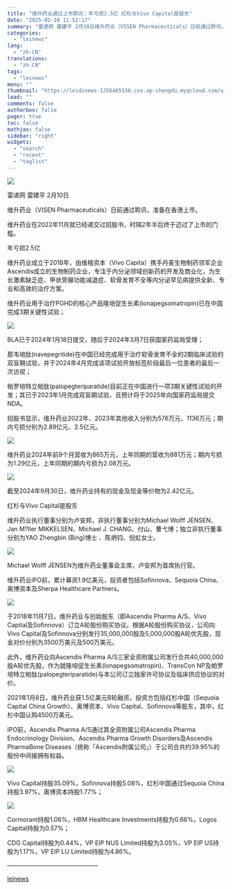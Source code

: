 ```yaml
---
title: "维升药业通过上市聆讯：年亏损2.5亿 红杉与Vivo Capital是股东"
date: "2025-02-10 11:52:17"
summary: "雷递网 雷建平 2月10日维升药业（VISEN Pharmaceuticals）日前通过聆讯，准备在..."
categories:
  - "leinews"
lang:
  - "zh-CN"
translations:
  - "zh-CN"
tags:
  - "leinews"
menu: ""
thumbnail: "https://leidinews-1256465536.cos.ap-chengdu.myqcloud.com/u_News/20250210/6387478513089202041391847.jpeg"
lead: ""
comments: false
authorbox: false
pager: true
toc: false
mathjax: false
sidebar: "right"
widgets:
  - "search"
  - "recent"
  - "taglist"
---
```


![](https://p3-sign.toutiaoimg.com/tos-cn-i-axegupay5k/6726b4fc314c4699a9e4b2fcb9c013fd~tplv-tt-origin-web:gif.jpeg?_iz=58558&from=article.pc_detail&lk3s=953192f4&x-expires=1739764056&x-signature=o8I1az5HgclmJihpVK7NZwMn470%3D)

雷递网 雷建平 2月10日  


维升药业（VISEN Pharmaceuticals）日前通过聆讯，准备在香港上市。

维升药业在2022年11月就已经递交过招股书，时隔2年半后终于迈过了上市的门槛。

年亏损2.5亿

维升药业成立于2018年，由维梧资本（Vivo Capita）携手丹麦生物制药领军企业Ascendis成立的生物制药企业，专注于内分泌领域创新药的开发及商业化，为生长激素缺乏症、甲状旁腺功能减退症、软骨发育不全等内分泌罕见病提供全新、专业和高效的治疗方案。

维升药业用于治疗PGHD的核心产品隆培促生长素(lonapegsomatropin)已在中国完成3期关键性试验；

![](https://p3-sign.toutiaoimg.com/tos-cn-i-6w9my0ksvp/0266d74598b94b48a608b5381b6feebc~tplv-tt-origin-web:gif.jpeg?_iz=58558&from=article.pc_detail&lk3s=953192f4&x-expires=1739764056&x-signature=AJlkn5Uf1f4QQqRmrEa92J9AoiM%3D)

BLA已于2024年1月18日提交，随后于2024年3月7日获国家药监局受理；

那韦培肽(navepegritide)在中国已经完成用于治疗软骨发育不全的2期临床试验的双盲期试验，并于2024年4月完成该项试验开放标签阶段最后一位患者的最后一次访视；

帕罗培特立帕肽(palopegteriparatide)目前正在中国进行一项3期关键性试验的开发；其已于2023年1月完成双盲期试验，且预计将于2025年向国家药监局提交NDA。

招股书显示，维升药业2022年、2023年其他收入分别为576万元、1136万元；期内亏损分别为2.89亿元、2.5亿元。

![](https://p3-sign.toutiaoimg.com/tos-cn-i-6w9my0ksvp/2269906a1a63421fb5b5edc5c1ddb97a~tplv-tt-origin-web:gif.jpeg?_iz=58558&from=article.pc_detail&lk3s=953192f4&x-expires=1739764056&x-signature=1ga0X6l8QvOwzSLmBAXo1XcDOnM%3D)

维升药业2024年前9个月营收为865万元，上年同期的营收为881万元；期内亏损为1.29亿元，上年同期的期内亏损为2.08万元。

![](https://p3-sign.toutiaoimg.com/tos-cn-i-6w9my0ksvp/402877546b0a4159b44cecef8011b62f~tplv-tt-origin-web:gif.jpeg?_iz=58558&from=article.pc_detail&lk3s=953192f4&x-expires=1739764056&x-signature=IzrunBCa0hrxgkwZF%2FdL0iJa3Uc%3D)

截至2024年9月30日，维升药业持有的现金及现金等价物为2.42亿元。

红杉与Vivo Capital是股东

维升药业执行董事分别为卢安邦，非执行董事分别为Michael Wolff JENSEN、Jan M?ller MIKKELSEN、Michael J. CHANG、付山、曹弋博；独立非执行董事分别为YAO Zhengbin (Bing)博士 、陈炳钧、倪虹女士。

![](https://p3-sign.toutiaoimg.com/tos-cn-i-6w9my0ksvp/fde93fb59c794587b88ff7d844b8bb6d~tplv-tt-origin-web:gif.jpeg?_iz=58558&from=article.pc_detail&lk3s=953192f4&x-expires=1739764056&x-signature=94LHPHtRmccY4XqCSNa4VTd%2BfWk%3D)

Michael Wolff JENSEN为维升药业董事会主席，卢安邦为首席执行官。

维升药业IPO前，累计募资1.9亿美元，投资者包括Sofinnova、Sequoia China、奥博资本及Sherpa Healthcare Partners。

![](https://p26-sign.toutiaoimg.com/tos-cn-i-6w9my0ksvp/4e8fc643ac26418a884f3cbacf818fb8~tplv-tt-origin-web:gif.jpeg?_iz=58558&from=article.pc_detail&lk3s=953192f4&x-expires=1739764056&x-signature=92UUQu5QmXVe2JTlF0FxMfBO%2FkU%3D)

于2018年11月7日，维升药业与创始股东（即Ascendis Pharma A/S、Vivo Capital及Sofinnova）订立A轮股份购买协议。根据A轮股份购买协议，公司向Vivo Capital及Sofinnova分别发行35,000,000股及5,000,000股A轮优先股，现金对价分别为3500万美元及500万美元。

此外，维升药业向Ascendis Pharma A/S三家全资附属公司发行合共40,000,000股A轮优先股，作为就隆培促生长素(lonapegsomatropin)、TransCon NP及帕罗培特立帕肽(palopegteriparatide)与本公司订立独家许可协议及临床供应协议的对价。

2021年1月8日，维升药业获1.5亿美元B轮融资，投资方包括红杉中国（Sequoia Capital China Growth）、奥博资本、Vivo Capital、Sofinnova等股东，其中，红杉中国认购4500万美元。

IPO前，Ascendis Pharma A/S通过其全资附属公司Ascendis Pharma Endocrinology Division、Ascendis Pharma Growth Disorders及Ascendis PharmaBone Diseases（统称「Ascendis附属公司」）于公司合共约39.95%的股份中间接拥有权益。

![](https://p3-sign.toutiaoimg.com/tos-cn-i-6w9my0ksvp/23816a7fe9b449ff8dbbf481b5d63e74~tplv-tt-origin-web:gif.jpeg?_iz=58558&from=article.pc_detail&lk3s=953192f4&x-expires=1739764056&x-signature=d688cTzhp%2FBX%2BB28LU%2FAbt%2FMzCU%3D)

Vivo Capital持股35.09%，Sofinnova持股5.08%，红杉中国通过Sequoia China持股3.97%，奥博资本持股1.77%；

![](https://p3-sign.toutiaoimg.com/tos-cn-i-6w9my0ksvp/313cd68621934559a772450a77fb6580~tplv-tt-origin-web:gif.jpeg?_iz=58558&from=article.pc_detail&lk3s=953192f4&x-expires=1739764056&x-signature=ye5REIB06wz8yGZJ8CIY62rf%2B5k%3D)

Cormorant持股1.06%，HBM Healthcare Investments持股为0.66%，Logos Capital持股为0.57%；

CDG Capital持股为0.44%，VP EIP NUS Limited持股为3.05%，VP EIP US持股为1.17%，VP EIP LU Limited持股为4.86%。

———————————————

[leinews](https://www.leinews.com/n28992/detail.html)
